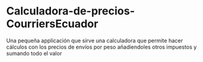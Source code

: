 # Calculadora-de-precios-CourriersEcuador
Una pequeña applicación que sirve una calculadora que permite hacer cálculos con los precios de envíos por peso añadiendoles otros impuestos y sumando todo el valor
